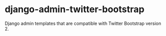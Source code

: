 django-admin-twitter-bootstrap
==============================

Django admin templates that are compatible with Twitter Bootstrap version 2.